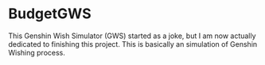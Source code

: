 # BudgetGWS
This Genshin Wish Simulator (GWS) started as a joke, but I am now actually dedicated to finishing this project. This is basically an simulation of Genshin Wishing process.
